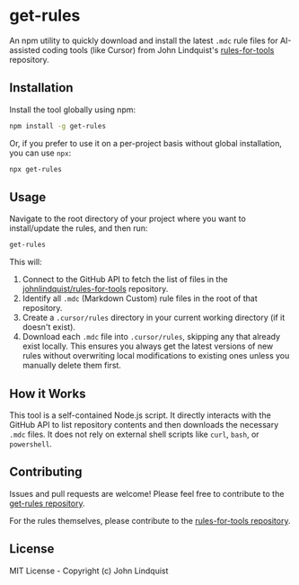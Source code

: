 # get-rules

An npm utility to quickly download and install the latest `.mdc` rule files for AI-assisted coding tools (like Cursor) from John Lindquist's [rules-for-tools](https://github.com/johnlindquist/rules-for-tools) repository.

## Installation

Install the tool globally using npm:

```bash
npm install -g get-rules
```
Or, if you prefer to use it on a per-project basis without global installation, you can use `npx`:
```bash
npx get-rules
```

## Usage

Navigate to the root directory of your project where you want to install/update the rules, and then run:

```bash
get-rules
```

This will:
1. Connect to the GitHub API to fetch the list of files in the [johnlindquist/rules-for-tools](https://github.com/johnlindquist/rules-for-tools) repository.
2. Identify all `.mdc` (Markdown Custom) rule files in the root of that repository.
3. Create a `.cursor/rules` directory in your current working directory (if it doesn't exist).
4. Download each `.mdc` file into `.cursor/rules`, skipping any that already exist locally. This ensures you always get the latest versions of new rules without overwriting local modifications to existing ones unless you manually delete them first.

## How it Works

This tool is a self-contained Node.js script. It directly interacts with the GitHub API to list repository contents and then downloads the necessary `.mdc` files. It does not rely on external shell scripts like `curl`, `bash`, or `powershell`.

## Contributing

Issues and pull requests are welcome! Please feel free to contribute to the [get-rules repository](https://github.com/johnlindquist/get-rules).

For the rules themselves, please contribute to the [rules-for-tools repository](https://github.com/johnlindquist/rules-for-tools).

## License

MIT License - Copyright (c) John Lindquist 